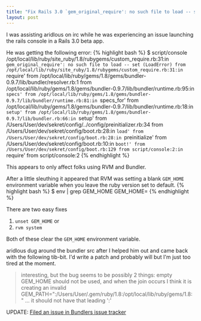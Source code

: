 ```yaml
--- 
title: "Fix Rails 3.0 `gem_original_require': no such file to load -- set (LoadError)"
layout: post
---
```

I was assisting aridlous on irc while he was experiencing an issue launching the rails console in a Rails 3.0 beta app. 

He was getting the following error:
{% highlight bash %}
$ script/console
/opt/local/lib/ruby/site_ruby/1.8/rubygems/custom_require.rb:31:in `gem_original_require': no such file to load -- set (LoadError)
	from /opt/local/lib/ruby/site_ruby/1.8/rubygems/custom_require.rb:31:in `require'
	from /opt/local/lib/ruby/gems/1.8/gems/bundler-0.9.7/lib/bundler/resolver.rb:1
	from /opt/local/lib/ruby/gems/1.8/gems/bundler-0.9.7/lib/bundler/runtime.rb:95:in `specs'
	from /opt/local/lib/ruby/gems/1.8/gems/bundler-0.9.7/lib/bundler/runtime.rb:81:in `specs_for'
	from /opt/local/lib/ruby/gems/1.8/gems/bundler-0.9.7/lib/bundler/runtime.rb:18:in `setup'
	from /opt/local/lib/ruby/gems/1.8/gems/bundler-0.9.7/lib/bundler.rb:66:in `setup'
	from /Users/User/dev/sekret/config/../config/preinitializer.rb:34
	from /Users/User/dev/sekret/config/boot.rb:28:in `load'
	from /Users/User/dev/sekret/config/boot.rb:28:in `preinitialize'
	from /Users/User/dev/sekret/config/boot.rb:10:in `boot!'
	from /Users/User/dev/sekret/config/boot.rb:129
	from script/console:2:in `require'
	from script/console:2
{% endhighlight %}

This appears to only affect folks using RVM and Bundler. 

After a little sleuthing it appeared that RVM was setting a blank `GEM_HOME` environment variable when you leave the ruby version set to default. 
{% highlight bash %}
$  env | grep GEM_HOME
GEM_HOME=
{% endhighlight %}

There are two easy fixes

1) `unset GEM_HOME`
 or
2) `rvm system`

Both of these clear the `GEM_HOME` environment variable. 

aridlous dug around the bundler src after I helped him out and came back with the following tib-bit. I'd write a patch and probably will but I'm just too tired at the moment. 

>interesting, but the bug seems to be possibly 2 things: empty GEM_HOME should not be used, and when the join occurs I think it is creating an invalid GEM_PATH=":/Users/User/.gem/ruby/1.8:/opt/local/lib/ruby/gems/1.8:" ... it should not have that leading ':'

UPDATE: [Filed an issue in Bundlers issue tracker](http://github.com/carlhuda/bundler/issues/issue/133)